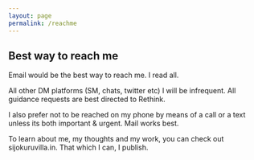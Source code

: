 ```yaml
---
layout: page
permalink: /reachme
---
```


## Best way to reach me

Email would be the best way to reach me. I read all.  

All other DM platforms (SM, chats, twitter etc) I will be infrequent. All guidance requests are best directed to Rethink. 

I also prefer not to be reached on my phone by means of a call or a text unless its both important & urgent. Mail works best.

To learn about me, my thoughts and my work, you can check out sijokuruvilla.in. That which I can, I publish. 





